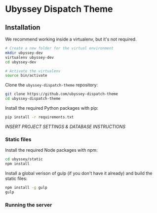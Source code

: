 # Ubyssey Dispatch Theme

## Installation

We recommend working inside a virtualenv, but it's not required.

```bash
# Create a new folder for the virtual environment
mkdir ubyssey-dev
virtualenv ubyssey-dev
cd ubyssey-dev

# Activate the virtualenv
source bin/activate
```

Clone the `ubyssey-dispatch-theme` repository:

```bash
git clone https://github.com/ubyssey-dispatch-theme
cd ubyssey-dispatch-theme
```

Install the required Python packages with pip:

```bash
pip install -r requirements.txt
```

*INSERT PROJECT SETTINGS & DATABASE INSTRUCTIONS*


### Static files

Install the required Node packages with npm:

```bash
cd ubyssey/static
npm install
```

Install a global verison of gulp (if you don't have it already) and build the static files:

```bash
npm install -g gulp
gulp
```

### Running the server


